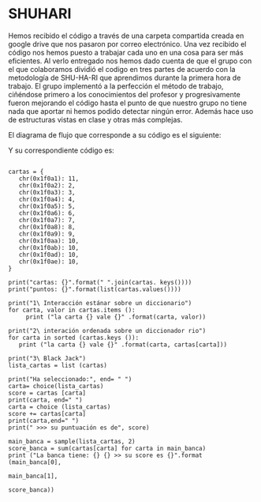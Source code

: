 # SHUHARI

Hemos recibido el código a través de una carpeta compartida creada en google drive que nos pasaron por correo electrónico. Una vez recibido el código nos hemos puesto a trabajar cada uno en una cosa para ser más eficientes. 
Al verlo entregado nos hemos dado cuenta de que el grupo con el que colaboramos dividió el codigo en tres partes de acuerdo con la metodología de SHU-HA-RI que aprendimos durante la primera hora de trabajo.
El grupo implementó a la perfección el método de trabajo, ciñéndose primero a los conocimientos del profesor y progresivamente fueron mejorando el código hasta el punto de que nuestro grupo no tiene nada que aportar ni hemos podido detectar ningún error. Además hace uso de estructuras vistas en clase y otras más complejas.

El diagrama de flujo que corresponde a su código es el siguiente:



Y su correspondiente código es:

```from random import choice, sample
 
cartas = {
   chr(0x1f0a1): 11,
   chr(0x1f0a2): 2,
   chr(0x1f0a3): 3,
   chr(0x1f0a4): 4,
   chr(0x1f0a5): 5,
   chr(0x1f0a6): 6,
   chr(0x1f0a7): 7,
   chr(0x1f0a8): 8,
   chr(0x1f0a9): 9,
   chr(0x1f0aa): 10,
   chr(0x1f0ab): 10,
   chr(0x1f0ad): 10,
   chr(0x1f0ae): 10,
}
 
print("cartas: {}".format(" ".join(cartas. keys())))
print("puntos: {}".format(list(cartas.values())))
 
print("1\ Interacción estánar sobre un diccionario")
for carta, valor in cartas.items ():
     print ("la carta {} vale {}" .format(carta, valor))
 
print("2\ interación ordenada sobre un diccionador rio")
for carta in sorted (cartas.keys ()):
   print ("la carta {} vale {}" .format(carta, cartas[carta]))
 
print("3\ Black Jack")
lista_cartas = list (cartas)
 
print("Ha seleccionado:", end= " ")
carta= choice(lista_cartas)
score = cartas [carta]
print(carta, end=" ")
carta = choice (lista_cartas)
score += cartas[carta]
print(carta,end=" ")
print(" >>> su puntuación es de", score)
 
main_banca = sample(lista_cartas, 2)
score_banca = sum(cartas[carta] for carta in main_banca)
print ("La banca tiene: {} {} >> su score es {}".format (main_banca[0],
                                                           main_banca[1],
                                                           score_banca))
                                                           
                                                           
                                                           
                                                           
                                                           
                                    
